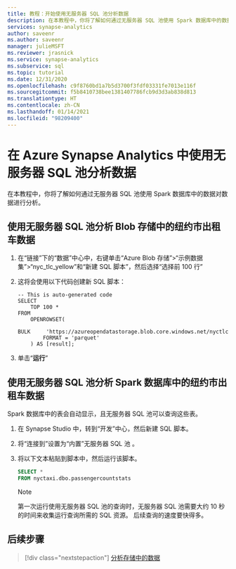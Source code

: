 ```yaml
---
title: 教程：开始使用无服务器 SQL 池分析数据
description: 在本教程中，你将了解如何通过无服务器 SQL 池使用 Spark 数据库中的数据对数据进行分析。
services: synapse-analytics
author: saveenr
ms.author: saveenr
manager: julieMSFT
ms.reviewer: jrasnick
ms.service: synapse-analytics
ms.subservice: sql
ms.topic: tutorial
ms.date: 12/31/2020
ms.openlocfilehash: c9f8760bd1a7b5d3700f3fdf03331fe7013e116f
ms.sourcegitcommit: f5b8410738bee1381407786fcb9d3d3ab838d813
ms.translationtype: HT
ms.contentlocale: zh-CN
ms.lasthandoff: 01/14/2021
ms.locfileid: "98209400"
---
```

# <a name="analyze-data-with-serverless-sql-pool-in-azure-synapse-analytics"></a>在 Azure Synapse Analytics 中使用无服务器 SQL 池分析数据

在本教程中，你将了解如何通过无服务器 SQL 池使用 Spark 数据库中的数据对数据进行分析。 

## <a name="analyze-nyc-taxi-data-in-blob-storage-using-serverless-sql-pool"></a>使用无服务器 SQL 池分析 Blob 存储中的纽约市出租车数据

1. 在“链接”下的“数据”中心中，右键单击“Azure Blob 存储”>“示例数据集”>“nyc_tlc_yellow”和“新建 SQL 脚本”，然后选择“选择前 100 行”    
1. 这将会使用以下代码创建新 SQL 脚本：

    ```
    -- This is auto-generated code
    SELECT
        TOP 100 *
    FROM
        OPENROWSET(
            BULK     'https://azureopendatastorage.blob.core.windows.net/nyctlc/yellow/puYear=*/puMonth=*/*.parquet',
            FORMAT = 'parquet'
        ) AS [result];
    ```
1. 单击“**运行**”

## <a name="analyze-nyc-taxi-data-in-spark-databases-using-serverless-sql-pool"></a>使用无服务器 SQL 池分析 Spark 数据库中的纽约市出租车数据

Spark 数据库中的表会自动显示，且无服务器 SQL 池可以查询这些表。

1. 在 Synapse Studio 中，转到“开发”中心，然后新建 SQL 脚本。
1. 将“连接到”设置为“内置”无服务器 SQL 池 。
1. 将以下文本粘贴到脚本中，然后运行该脚本。

    ```sql
    SELECT *
    FROM nyctaxi.dbo.passengercountstats
    ```

    > [!NOTE]
    > 第一次运行使用无服务器 SQL 池的查询时，无服务器 SQL 池需要大约 10 秒的时间来收集运行查询所需的 SQL 资源。 后续查询的速度要快得多。
  


## <a name="next-steps"></a>后续步骤

> [!div class="nextstepaction"]
> [分析存储中的数据](get-started-analyze-storage.md)
